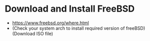 # Download and Install FreeBSD

- https://www.freebsd.org/where.html
- (Check your system arch to install required version of freeBSD) (Download ISO file)
